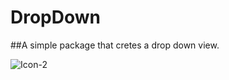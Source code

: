 # DropDown

##A simple package that cretes a drop down view. 

![Icon-2](https://user-images.githubusercontent.com/92546954/174389966-83dc6fba-6ad0-4d07-9c90-77c05bf48559.png)
